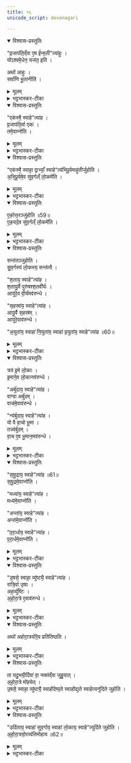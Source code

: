 ```yaml
---
title: १६
unicode_script: devanagari

---
```

<details open><summary>विश्वास-प्रस्तुतिः</summary>

"प्र॒जाप॑ति॒व्ँवा ए॒ष ई॑प्स॒ती"त्या॑हुः ।  
यो॑ऽश्वमे॒धेन॒ यज॑त॒ इति॑ ।  

अथो॑ आहुः ।  
सर्वा॑णि भू॒तानीति॑ ।  
</details>

<details><summary>मूलम्</summary>

"प्र॒जाप॑ति॒व्ँवा ए॒ष ई॑प्स॒ती"त्या॑हुः ।  
यो॑ऽश्वमे॒धेन॒ यज॑त॒ इति॑ ।  

अथो॑ आहुः ।  
सर्वा॑णि भू॒तानीति॑ ।  
</details>

<details><summary>भट्टभास्कर-टीका</summary>

1प्रजापतिं वा इत्यादि ॥ एषः प्रजापतिं ईप्सति प्रजापतिमहिमानं आप्तुमिच्छति योऽश्वमेधेन यजते । अपि च सर्वाण्यपि भूतानि आप्तुमिच्छति । तत्र संख्याविशेषहोमेन तत्तत्संख्येयविशेषपदार्थप्रभवाभिजयः यजमानस्य भवति । तत्प्रकारप्रदर्शनार्थं पुनरप्येकत्वादीनां स्तुतिः क्रियते । पूर्वत्र तु युग्मायुग्मसंख्यान्वयहोमेन द्यावापृथिव्योः प्रतिष्ठोक्ता । अत्र तु सर्वभूताभिजय इति ॥
</details>

<details open><summary>विश्वास-प्रस्तुतिः</summary>

"एक॑स्मै॒ स्वाहे"त्या॑ह ।  
प्र॒जाप॑ति॒र्वा एकः॑ ।  
तमे॒वाप्नो॑ति ।  
</details>

<details><summary>मूलम्</summary>

"एक॑स्मै॒ स्वाहे"त्या॑ह ।  
प्र॒जाप॑ति॒र्वा एकः॑ ।  
तमे॒वाप्नो॑ति ।  
</details>

<details><summary>भट्टभास्कर-टीका</summary>

2प्रजापतिर्वा एक इति ॥ तद्व्यतिरिक्तस्य प्रपञ्चान्तर्गतस्याभावात् ।  
</details>

<details open><summary>विश्वास-प्रस्तुतिः</summary>

"एक॑स्मै॒ स्वाहा॒ द्वाभ्याँ॒ स्वाहे"त्य॑भिपू॒र्वमाहु॑तीर्जुहोति ।  
अ॒भि॒पू॒र्वमे॒व सु॑व॒र्गल्ँ लो॒कमे॑ति ।  
</details>

<details><summary>मूलम्</summary>

"एक॑स्मै॒ स्वाहा॒ द्वाभ्याँ॒ स्वाहे"त्य॑भिपू॒र्वमाहु॑तीर्जुहोति ।  
अ॒भि॒पू॒र्वमे॒व सु॑व॒र्गल्ँ लो॒कमे॑ति ।  
</details>

<details><summary>भट्टभास्कर-टीका</summary>

अभिपूर्वमिति । एकत्वादिक्रमेण संख्याहोमात् ततत्संख्येयानि वस्तूनि एकादिक्रमेणाभिजित्य सुखैकभूमिं लोकं परं प्राप्तव्यं गच्छति यत्र न संख्यावच्छेदः । प्रजापतिव्यतिरिक्तैकत्वावच्छिन्नभावार्थं पुनरेकस्मा इत्युपात्तम् ॥
</details>

<details open><summary>विश्वास-प्रस्तुतिः</summary>

ए॒को॒त्त॒रञ्जु॑होति ॥59॥  
ए॒क॒वदे॒व सु॑व॒र्गल्ँ लो॒कमे॑ति ।  
</details>

<details><summary>मूलम्</summary>

ए॒को॒त्त॒रञ्जु॑होति ॥59॥  
ए॒क॒वदे॒व सु॑व॒र्गल्ँ लो॒कमे॑ति ।  
</details>

<details><summary>भट्टभास्कर-टीका</summary>

3एकोत्तरमिति ॥ एकैकोत्तरमेकादिसंख्यां जुहोति तत्सामर्थ्यात् एकवदेव एकेनैव यत्नेन सर्वमभिजित्य स्वर्गं गच्छति । एकं वस्तु जेतुं यावान्यत्नस्तावानेव स्वर्गजयेऽपीति यावत् । उपलक्षणत्वात् द्व्युत्तरादयोऽपि गृह्यन्ते ।  
</details>

<details open><summary>विश्वास-प्रस्तुतिः</summary>

सन्त॑तञ्जुहोति ।  
सु॒व॒र्गस्य॑ लो॒कस्य॒ सन्त॑त्यै ।  

"श॒ताय॒ स्वाहे"त्या॑ह ।  
श॒तायु॒र्वै पुरु॑षश्श॒तवी॑र्यः ।  
आयु॑रे॒व वी॒र्य॑मव॑रुन्धे ।  

"स॒हस्रा॑य॒ स्वाहे"त्या॑ह ।  
आयु॒र्वै स॒हस्र॑म् ।  
आयु॑रे॒वाव॑रुन्धे ।  

"अ॒युता॑य॒ स्वाहा॑ नि॒युता॑य॒ स्वाहा॑ प्र॒युता॑य॒ स्वाहे"त्या॑ह ॥60॥  
</details>

<details><summary>मूलम्</summary>

सन्त॑तञ्जुहोति ।  
सु॒व॒र्गस्य॑ लो॒कस्य॒ सन्त॑त्यै ।  

"श॒ताय॒ स्वाहे"त्या॑ह ।  
श॒तायु॒र्वै पुरु॑षश्श॒तवी॑र्यः ।  
आयु॑रे॒व वी॒र्य॑मव॑रुन्धे ।  

"स॒हस्रा॑य॒ स्वाहे"त्या॑ह ।  
आयु॒र्वै स॒हस्र॑म् ।  
आयु॑रे॒वाव॑रुन्धे ।  

"अ॒युता॑य॒ स्वाहा॑ नि॒युता॑य॒ स्वाहा॑ प्र॒युता॑य॒ स्वाहे"त्या॑ह ॥60॥  
</details>

<details><summary>भट्टभास्कर-टीका</summary>

सन्ततमिति । संख्यान्तरेणाविच्छेदात् अविच्छेदेन स्वर्गं गच्छति । द्व्युत्तरादिष्वपि विजातीयव्यवच्छेदाभावेन सन्ततत्वं वेदितव्यम् । शतसहस्रयोरायुष्ट्वेन प्राधान्यात् पृथगुपादानम् ।  
</details>

<details open><summary>विश्वास-प्रस्तुतिः</summary>

त्रय॑ इ॒मे लो॒काः ।  
इ॒माने॒व लो॒कानव॑रुन्धे ।  

"अर्बु॑दाय॒ स्वाहे"त्या॑ह ।  
वाग्वा अर्बु॑दम् ।  
वाच॑मे॒वाव॑रुन्धे ।  

"न्य॑र्बुदाय॒ स्वाहे"त्या॑ह ।  
यो वै वा॒चो भू॒मा ।  
तन्न्य॑र्बुदम् ।  
वा॒च ए॒व भू॒मान॒मव॑रुन्धे ।  
</details>

<details><summary>मूलम्</summary>

त्रय॑ इ॒मे लो॒काः ।  
इ॒माने॒व लो॒कानव॑रुन्धे ।  

"अर्बु॑दाय॒ स्वाहे"त्या॑ह ।  
वाग्वा अर्बु॑दम् ।  
वाच॑मे॒वाव॑रुन्धे ।  

"न्य॑र्बुदाय॒ स्वाहे"त्या॑ह ।  
यो वै वा॒चो भू॒मा ।  
तन्न्य॑र्बुदम् ।  
वा॒च ए॒व भू॒मान॒मव॑रुन्धे ।  
</details>

<details><summary>भट्टभास्कर-टीका</summary>

त्रय इति । अयुतादिसंख्यासंबन्धः पृथिव्यादीनां तावत्कालावस्थानादिना द्रष्टव्यः । सर्वाश्चैताः शतादयः परार्धपर्यन्ताः सख्या दशोत्तराः । अत्र संख्यासंख्येययोरभेदेन निर्देशः ।  
</details>

<details open><summary>विश्वास-प्रस्तुतिः</summary>

"स॒मु॒द्राय॒ स्वाहे"त्या॑ह ॥61॥  
स॒मु॒द्रमे॒वाप्नो॑ति ।  

"मध्या॑य॒ स्वाहे"त्या॑ह ।  
मध्य॑मे॒वाप्नो॑ति ।  

"अन्ता॑य॒ स्वाहे"त्या॑ह ।  
अन्त॑मे॒वाप्नो॑ति ।  

"प॒रा॒र्धाय॒ स्वाहे"त्या॑ह ।  
प॒रा॒र्धमे॒वाप्नो॑ति ।  
</details>

<details><summary>मूलम्</summary>

"स॒मु॒द्राय॒ स्वाहे"त्या॑ह ॥61॥  
स॒मु॒द्रमे॒वाप्नो॑ति ।  

"मध्या॑य॒ स्वाहे"त्या॑ह ।  
मध्य॑मे॒वाप्नो॑ति ।  

"अन्ता॑य॒ स्वाहे"त्या॑ह ।  
अन्त॑मे॒वाप्नो॑ति ।  

"प॒रा॒र्धाय॒ स्वाहे"त्या॑ह ।  
प॒रा॒र्धमे॒वाप्नो॑ति ।  
</details>

<details><summary>भट्टभास्कर-टीका</summary>

समुद्रमेवेति । समुद्रादिसंख्यासंख्येमान् भावान्विजित्य प्रजापतिमेव प्राप्नोति ।  
</details>

<details open><summary>विश्वास-प्रस्तुतिः</summary>

"उ॒षसे॒ स्वाहा॒ व्यु॑ष्ट्यै॒ स्वाहे"त्या॑ह ।  
रात्रि॒र्वा उ॒षाः ।  
अह॒र्व्यु॑ष्टिः ।  
अ॒हो॒रा॒त्रे ए॒वाव॑रुन्धे ।  
</details>

<details><summary>मूलम्</summary>

"उ॒षसे॒ स्वाहा॒ व्यु॑ष्ट्यै॒ स्वाहे"त्या॑ह ।  
रात्रि॒र्वा उ॒षाः ।  
अह॒र्व्यु॑ष्टिः ।  
अ॒हो॒रा॒त्रे ए॒वाव॑रुन्धे ।  
</details>

<details><summary>भट्टभास्कर-टीका</summary>

अहोरात्रे इति । अहश्च रात्रिश्च विधेयीकरोति ।  
</details>

<details open><summary>विश्वास-प्रस्तुतिः</summary>

अथो॑ अहोरा॒त्रयो॑रे॒व प्रति॑तिष्ठति ।  
</details>

<details><summary>मूलम्</summary>

अथो॑ अहोरा॒त्रयो॑रे॒व प्रति॑तिष्ठति ।  
</details>

<details><summary>भट्टभास्कर-टीका</summary>

अपि च तयोः प्रतिष्ठितश्च भवति । अत्राहुः - शरीरावच्छिन्नस्य पुरुषस्यायुश्शतम् ।  
आयुषः अन्नस्य आयुस्सहस्रम् ।  
पृथिव्या आयुरयुतम् । अन्तरिक्षस्यायुर्नियुतम् ।  
दिव आयुः प्रयुतम् । वाच आयुरर्बुदम् ।  
वाचो महिमा मनः तस्यायुर्न्यर्बुदम् ।  
प्राणस्य आयु. समुद्रः ।  
अहङ्कारस्मायुः मध्यः ।  
चित्तस्यायुरन्तः । प्राजापत्यस्याहोरात्रस्य अर्धं यत् तस्यायुः परार्धम् । तदवयवानां उषःप्रभृतीन्यायूंषि ।  
रात्र्युपक्रमत्वात् रात्रिः उषा ।  
अहः रात्रेः मुखं यत्र सा व्युष्टिः ।  
अह्नः प्रत्यासत्तिर्यत्र स उदेष्यन् । अह्न आरम्भ उद्यन् । अहोरात्रस्यावसानं अहोरात्रस्यार्धम् । आरब्धभूयिष्ठो दिवस उदितः । मध्यममहस्स्वर्गः । अहोरात्रचतुर्भागत्रयमहोरात्रो लोकः, यत्र विश्वं लोक्यते । एवमेताननुवाकान् पुनःपुनरभ्यस्य रात्रिशेषं जुहोति ।  
</details>

<details open><summary>विश्वास-प्रस्तुतिः</summary>

ता यदु॒भयी॒र्दिवा॑ वा॒ नक्त॑व्ँवा जुहु॒यात् ।  
अ॒हो॒रा॒त्रे मो॑हयेत् ।  
उ॒षसे॒ स्वाहा॒ व्यु॑ष्ट्यै॒ स्वाहो॑देष्य॒ते स्वाहो॑द्य॒ते स्वाहेत्यनु॑दिते जुहोति ।  
</details>

<details><summary>मूलम्</summary>

ता यदु॒भयी॒र्दिवा॑ वा॒ नक्त॑व्ँवा जुहु॒यात् ।  
अ॒हो॒रा॒त्रे मो॑हयेत् ।  
उ॒षसे॒ स्वाहा॒ व्यु॑ष्ट्यै॒ स्वाहो॑देष्य॒ते स्वाहो॑द्य॒ते स्वाहेत्यनु॑दिते जुहोति ।  
</details>

<details><summary>भट्टभास्कर-टीका</summary>

उभयीः प्राजापत्यस्याह्नो रात्रेश्च संबन्धिनीः सप्ताप्याहुतीः दिवैव नक्तमेव वा यदि जुहुयात् अहोरात्रे मोहयेत् विभागेन न व्यवस्थापयेत् संकीर्णे कुर्यात् । तस्मात्प्राजापत्यरात्रिसंबन्धिनीरनुदिते सूर्ये जुहोति । उदितायेत्यादिका अह्नस्संबन्धिनीः उदिते जुहोति ।  
</details>

<details open><summary>विश्वास-प्रस्तुतिः</summary>

"उदि॑ताय॒ स्वाहा॑ सुव॒र्गाय॒ स्वाहा॑ लो॒काय॒ स्वाहे"त्युदि॑ते जुहोति ।  
अ॒हो॒रा॒त्रयो॒रव्य॑तिमोहाय ॥62॥  
</details>

<details><summary>मूलम्</summary>

"उदि॑ताय॒ स्वाहा॑ सुव॒र्गाय॒ स्वाहा॑ लो॒काय॒ स्वाहे"त्युदि॑ते जुहोति ।  
अ॒हो॒रा॒त्रयो॒रव्य॑तिमोहाय ॥62॥  
</details>

<details><summary>भट्टभास्कर-टीका</summary>

अहोरात्रयोरव्थतिमोहाय तद्भवति ॥




इति तैत्तिरीये ब्राह्मणे तृतीयेऽष्टके अष्टमप्रपाठके षोडशोऽनुवाकः ॥  

</details>